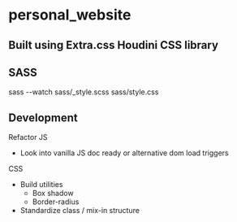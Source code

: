 # personal_website

## Built using Extra.css Houdini CSS library

## SASS
sass --watch sass/_style.scss sass/style.css

## Development
Refactor JS
- Look into vanilla JS doc ready or alternative dom load triggers

CSS
- Build utilities
   - Box shadow
   - Border-radius
- Standardize class / mix-in structure
